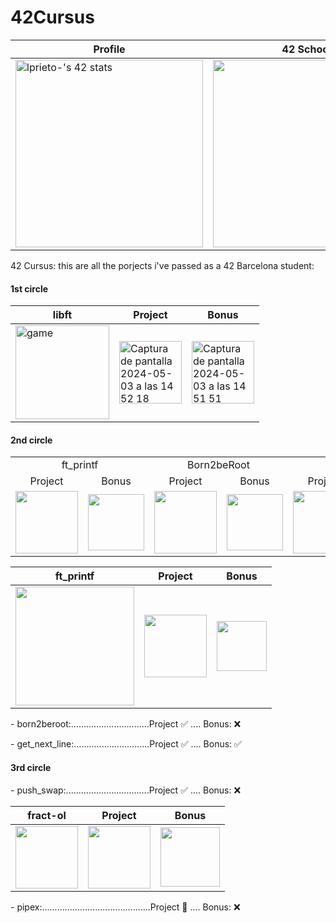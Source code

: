# 42Cursus

|<div align="center">Profile</div>|<div align="center">42 School</div>|<div align="center">Stats</div>|
|:---|:---|:---|
|<img width="300" src="https://badge.mediaplus.ma/kettlebells/lprieto-?1337Badge=off&UM6P=off" alt="lprieto-'s 42 stats" />|<img width="300" src="https://github.com/LLuisPP/42Cursus/assets/116104082/f65a01f3-408f-4650-b605-3f83f2dfb50a">|<img align="center" width="290" src="https://github-readme-stats.vercel.app/api/top-langs?username=lluispp&show_icons=true&locale=en&layout=compact" alt="lluispp"/>|


42 Cursus:
this are all the porjects i've passed as a 42 Barcelona student:

<p><h4 align="left">1st circle</h4>

|<div align="center">libft</div>|<div align="center">Project</div>|<div align="center">Bonus</div>|
|:---|:---|:---|
|<img width="150" alt="game" src="https://github.com/LLuisPP/42Cursus/assets/116104082/dc4792ac-e9f0-4a16-9d82-863e37529b4e">|<img width="100" alt="Captura de pantalla 2024-05-03 a las 14 52 18" src="https://github.com/LLuisPP/42Cursus/assets/116104082/504507eb-65b0-4814-9525-a2c22100dab1">|<img width="100" alt="Captura de pantalla 2024-05-03 a las 14 51 51" src="https://github.com/LLuisPP/42Cursus/assets/116104082/77e97ae0-5e63-41d2-95cd-3fcbb5c8f0fb">|
  
<p><h4 align="left">2nd circle</h4>
<p>

<table>
  <tr>
    <td colspan="2" align="center">ft_printf</td>
    <td colspan="2" align="center">Born2beRoot</td>
    <td colspan="2" align="center">get_next_line</td> 
  </tr>
  <tr>
    <td align="center">Project</td>
    <td align="center">Bonus</td>
    <td align="center">Project</td>
    <td align="center">Bonus</td>
    <td align="center">Project</td>
    <td align="center">Bonus</td>
  </tr>
  <tr>
    <td><img width="100" src="https://github.com/LLuisPP/42Cursus/assets/116104082/504507eb-65b0-4814-9525-a2c22100dab1"></td>
    <td><img width="90" src="https://github.com/LLuisPP/42Cursus/assets/116104082/3fd39aa2-ce3e-4619-9b25-3e5dcdb4d6e3"></td>
    <td><img width="100" src="https://github.com/LLuisPP/42Cursus/assets/116104082/504507eb-65b0-4814-9525-a2c22100dab1"></td>
    <td><img width="90" src="https://github.com/LLuisPP/42Cursus/assets/116104082/3fd39aa2-ce3e-4619-9b25-3e5dcdb4d6e3"></td>
    <td><img width="100" src="https://github.com/LLuisPP/42Cursus/assets/116104082/504507eb-65b0-4814-9525-a2c22100dab1"></td>
    <td><img width="100" src="https://github.com/LLuisPP/42Cursus/assets/116104082/9e54f420-b26e-46ae-8886-132ebd161931"></td>
  </tr>
</table>


</div>
  
|<div align="center">ft_printf</div>|<div align="center">Project</div>|<div align="center">Bonus</div>|
|:---|:---|:---|
|<img width="190" src="https://github.com/LLuisPP/42Cursus/assets/116104082/6cecf475-a2f2-4861-8668-bbd2fd9063f9">|<img width="100" src="https://github.com/LLuisPP/42Cursus/assets/116104082/504507eb-65b0-4814-9525-a2c22100dab1">|<img width="80" src="https://github.com/LLuisPP/42Cursus/assets/116104082/3fd39aa2-ce3e-4619-9b25-3e5dcdb4d6e3">|

</p>
<p>
- born2beroot:...............................Project ✅ .... Bonus: ❌
</p>
<p>
- get_next_line:..............................Project ✅ .... Bonus: ✅
</p>
<p>
<p><h4 align="left">3rd circle</h4>
<p>
- push_swap:.................................Project ✅ .... Bonus: ❌
</p>
<p>


|<div align="center">fract-ol</div>|<div align="center">Project</div>|<div align="center">Bonus</div>|
|:---|:---|:---|
|<img width="100" src="https://github.com/LLuisPP/42Cursus/assets/116104082/413362f4-d4b9-4036-8156-7548b670d5fd">|<img width="100" src="https://github.com/LLuisPP/42Cursus/assets/116104082/504507eb-65b0-4814-9525-a2c22100dab1">|<img width="95" src="https://github.com/LLuisPP/42Cursus/assets/116104082/119a3ab1-2add-47eb-85c2-630479e5a586">|![fractol](https://github.com/LLuisPP/42Cursus/assets/116104082/98207e22-9349-4950-bf73-f1dcfe0b66b2)

  
</p>
<p>
- pipex:...........................................Project 🎯 .... Bonus: ❌
</p>
